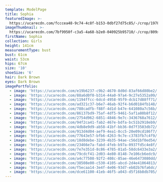 ```yaml
---
template: ModelPage
title: Sophia
featuredImage: >-
  https://ucarecdn.com/fcccea48-9c74-4c8f-b153-0dbf27d75c85/-/crop/1978x1191/8,88/-/preview/
imageThumbnail: >-
  https://ucarecdn.com/7bf9950f-c3a5-4a68-b2e0-040925b95710/-/crop/809x1043/205,207/-/preview/
firstName: Sophia
collection: Girls
height: 141cm
measurementType: bust
bust: 61cm
waist: 53cm
hips: 67cm
size: '10'
shoeSize: '6'
hair: Dark Brown
eyes: Dark Brown
imagePortfolio:
  - image: 'https://ucarecdn.com/e19b6237-c9b2-4670-8d0d-83af66d80be2/'
  - image: 'https://ucarecdn.com/88a6d0f0-b314-44a0-97a4-9c27e5352a99/'
  - image: 'https://ucarecdn.com/1194ffcc-6dcd-4958-95f9-dcb17d88ff71/'
  - image: 'https://ucarecdn.com/ad321c37-b6e7-46ab-92f4-b6d0184fb148/'
  - image: 'https://ucarecdn.com/788cadfb-f88f-4d1d-b47e-641080a7c56b/'
  - image: 'https://ucarecdn.com/86137bd9-75af-4df5-9461-5af1a80b8f12/'
  - image: 'https://ucarecdn.com/2754d962-6851-4846-9e7c-3436768a7612/'
  - image: 'https://ucarecdn.com/94f2ca41-fab2-467e-bdfa-bc51b2918eb9/'
  - image: 'https://ucarecdn.com/4db8e9d9-ab58-41bf-bb36-0d7f3503db72/'
  - image: 'https://ucarecdn.com/913d4d04-aef9-4ea1-8cc5-20e09cd186f7/'
  - image: 'https://ucarecdn.com/77643e57-bfb6-4263-9c7e-c3783fb7c4f9/'
  - image: 'https://ucarecdn.com/18d8debe-3239-4b35-94ae-c56d1bf0ed54/'
  - image: 'https://ucarecdn.com/23466e7a-fabd-4feb-b97a-0937fd5c4e8f/'
  - image: 'https://ucarecdn.com/7e7e351d-8c86-4785-81a5-58dc6433e3a2/'
  - image: 'https://ucarecdn.com/79cdcf41-2d03-4e80-8148-7e106cb6edc9/'
  - image: 'https://ucarecdn.com/a4c77508-92f2-408c-85ae-46e6473080dd/'
  - image: 'https://ucarecdn.com/38508e00-c530-4105-abcd-2d4e41064813/'
  - image: 'https://ucarecdn.com/f5ecaa14-3e4f-4e06-93d7-eb02b76fa6dc/'
  - image: 'https://ucarecdn.com/dce61100-41eb-46f5-a043-d5f16b8db705/'
---
```


